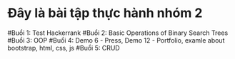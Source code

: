 # Đây là bài tập thực hành nhóm 2
#Buổi 1: Test Hackerrank
#Buổi 2: Basic Operations of Binary Search Trees
#Buổi 3: OOP
#Buổi 4: Demo 6 - Press, Demo 12 - Portfolio, examle about bootstrap, html, css, js
#Buổi 5: CRUD